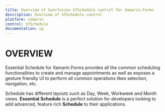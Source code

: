 ```yaml
---
title: Overview of Syncfusion SfSchedule control for Xamarin.Forms
description: Overview of SfSchedule control
platform: xamarin
control: SfSchedule
documentation: ug
---
```



# OVERVIEW

Essential Schedule for Xamarin.Forms provides all the common scheduling functionalities to create and manage appointments as well as exposes a gesture friendly UI to perform all common operations likes selection, navigation, etc. 

Schedule has different layouts such as Day, Week, Workweek and Month views. **Essential** **Schedule** is a perfect solution for developers looking to add advanced, feature rich **Schedule** to their applications.

